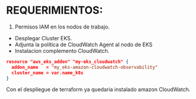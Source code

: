 # REQUERIMIENTOS:

1. Permisos IAM en los nodos de trabajo.

- Desplegar Cluster EKS.
- Adjunta la política de CloudWatch Agent al nodo de EKS
- Instalacion complemento CloudWatch.
~~~json
resource "aws_eks_addon" "my-eks_cloudwatch" {
  addon_name   = "my_eks-amazon-cloudwatch-observability"
  cluster_name = var.name_k8s
}
~~~

Con el despliegue de terraform ya quedaria instalado amazon CloudWatch.
